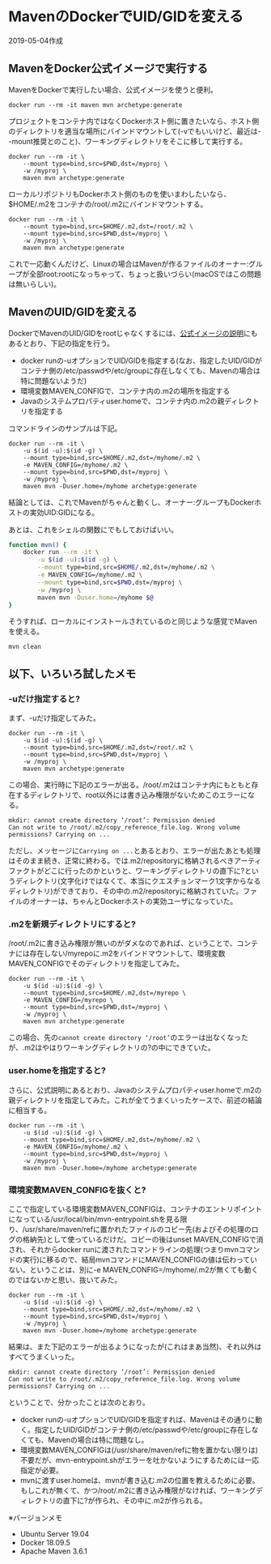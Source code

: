 # MavenのDockerでUID/GIDを変える

2019-05-04作成

## MavenをDocker公式イメージで実行する

MavenをDockerで実行したい場合、公式イメージを使うと便利。

    docker run --rm -it maven mvn archetype:generate

プロジェクトをコンテナ内ではなくDockerホスト側に置きたいなら、ホスト側のディレクトリを適当な場所にバインドマウントして(-vでもいいけど、最近は--mount推奨とのこと)、ワーキングディレクトリをそこに移して実行する。

    docker run --rm -it \
        --mount type=bind,src=$PWD,dst=/myproj \
        -w /myproj \
        maven mvn archetype:generate

ローカルリポジトリもDockerホスト側のものを使いまわしたいなら、$HOME/.m2をコンテナの/root/.m2にバインドマウントする。

    docker run --rm -it \
        --mount type=bind,src=$HOME/.m2,dst=/root/.m2 \
        --mount type=bind,src=$PWD,dst=/myproj \
        -w /myproj \
        maven mvn archetype:generate

これで一応動くんだけど、Linuxの場合はMavenが作るファイルのオーナー:グループが全部root:rootになっちゃって、ちょっと扱いづらい(macOSではこの問題は無いらしい)。

## MavenのUID/GIDを変える

DockerでMavenのUID/GIDをrootじゃなくするには、[公式イメージの説明](https://hub.docker.com/_/maven)にもあるとおり、下記の指定を行う。

- docker runの-uオプションでUID/GIDを指定する(なお、指定したUID/GIDがコンテナ側の/etc/passwdや/etc/groupに存在しなくても、Mavenの場合は特に問題ないようだ)
- 環境変数MAVEN_CONFIGで、コンテナ内の.m2の場所を指定する
- Javaのシステムプロパティuser.homeで、コンテナ内の.m2の親ディレクトリを指定する

コマンドラインのサンプルは下記。

    docker run --rm -it \
        -u $(id -u):$(id -g) \
        --mount type=bind,src=$HOME/.m2,dst=/myhome/.m2 \
        -e MAVEN_CONFIG=/myhome/.m2 \
        --mount type=bind,src=$PWD,dst=/myproj \
        -w /myproj \
        maven mvn -Duser.home=/myhome archetype:generate

結論としては、これでMavenがちゃんと動くし、オーナー:グループもDockerホストの実効UID:GIDになる。

あとは、これをシェルの関数にでもしておけばいい。

```sh
function mvn() {
    docker run --rm -it \
        -u $(id -u):$(id -g) \
        --mount type=bind,src=$HOME/.m2,dst=/myhome/.m2 \
        -e MAVEN_CONFIG=/myhome/.m2 \
        --mount type=bind,src=$PWD,dst=/myproj \
        -w /myproj \
        maven mvn -Duser.home=/myhome $@
}
```

そうすれば、ローカルにインストールされているのと同じような感覚でMavenを使える。

    mvn clean

## 以下、いろいろ試したメモ

### -uだけ指定すると?

まず、-uだけ指定してみた。

    docker run --rm -it \
        -u $(id -u):$(id -g) \
        --mount type=bind,src=$HOME/.m2,dst=/root/.m2 \
        --mount type=bind,src=$PWD,dst=/myproj \
        -w /myproj \
        maven mvn archetype:generate

この場合、実行時に下記のエラーが出る。/root/.m2はコンテナ内にもともと存在するディレクトリで、root以外には書き込み権限がないためこのエラーになる。

    mkdir: cannot create directory ‘/root’: Permission denied
    Can not write to /root/.m2/copy_reference_file.log. Wrong volume permissions? Carrying on ...

ただし、メッセージに`Carrying on ...`とあるとおり、エラーが出たあとも処理はそのまま続き、正常に終わる。では.m2/repositoryに格納されるべきアーティファクトがどこに行ったのかというと、ワーキングディレクトリの直下に?というディレクトリ(文字化けではなくて、本当にクエスチョンマーク1文字からなるディレクトリ)ができており、その中の.m2/repositoryに格納されていた。ファイルのオーナーは、ちゃんとDockerホストの実効ユーザになっていた。

### .m2を新規ディレクトリにすると?

/root/.m2に書き込み権限が無いのがダメなのであれば、ということで、コンテナには存在しない/myrepoに.m2をバインドマウントして、環境変数MAVEN_CONFIGでそのディレクトリを指定してみた。

    docker run --rm -it \
        -u $(id -u):$(id -g) \
        --mount type=bind,src=$HOME/.m2,dst=/myrepo \
        -e MAVEN_CONFIG=/myrepo \
        --mount type=bind,src=$PWD,dst=/myproj \
        -w /myproj \
        maven mvn archetype:generate

この場合、先の`cannot create directory ‘/root’`のエラーは出なくなったが、.m2はやはりワーキングディレクトリの?の中にできていた。

### user.homeを指定すると?

さらに、公式説明にあるとおり、Javaのシステムプロパティuser.homeで.m2の親ディレクトリを指定してみた。これが全てうまくいったケースで、前述の結論に相当する。

    docker run --rm -it \
        -u $(id -u):$(id -g) \
        --mount type=bind,src=$HOME/.m2,dst=/myhome/.m2 \
        -e MAVEN_CONFIG=/myhome/.m2 \
        --mount type=bind,src=$PWD,dst=/myproj \
        -w /myproj \
        maven mvn -Duser.home=/myhome archetype:generate

### 環境変数MAVEN_CONFIGを抜くと?

ここで指定している環境変数MAVEN_CONFIGは、コンテナのエントリポイントになっている/usr/local/bin/mvn-entrypoint.shを見る限り、/usr/share/maven/refに置かれたファイルのコピー先(およびその処理のログの格納先)として使っているだけだ。コピーの後はunset MAVEN_CONFIGで消され、それからdocker runに渡されたコマンドラインの処理(つまりmvnコマンドの実行)に移るので、結局mvnコマンドにMAVEN_CONFIGの値は伝わっていない。ということは、別に-e MAVEN_CONFIG=/myhome/.m2が無くても動くのではないかと思い、抜いてみた。

    docker run --rm -it \
        -u $(id -u):$(id -g) \
        --mount type=bind,src=$HOME/.m2,dst=/myhome/.m2 \
        --mount type=bind,src=$PWD,dst=/myproj \
        -w /myproj \
        maven mvn -Duser.home=/myhome archetype:generate

結果は、また下記のエラーが出るようになったが(これはまあ当然)、それ以外はすべてうまくいった。

    mkdir: cannot create directory ‘/root’: Permission denied
    Can not write to /root/.m2/copy_reference_file.log. Wrong volume permissions? Carrying on ...

ということで、分かったことは次のとおり。

- docker runの-uオプションでUID/GIDを指定すれば、Mavenはその通りに動く。指定したUID/GIDがコンテナ側の/etc/passwdや/etc/groupに存在しなくても、Mavenの場合は特に問題なし。
- 環境変数MAVEN_CONFIGは(/usr/share/maven/refに物を置かない限りは)不要だが、mvn-entrypoint.shがエラーを吐かないようにするためには一応指定が必要。
- mvnに渡すuser.homeは、mvnが書き込む.m2の位置を教えるために必要。もしこれが無くて、かつ/root/.m2に書き込み権限がなければ、ワーキングディレクトリの直下に?が作られ、その中に.m2が作られる。

※バージョンメモ

- Ubuntu Server 19.04
- Docker 18.09.5
- Apache Maven 3.6.1
